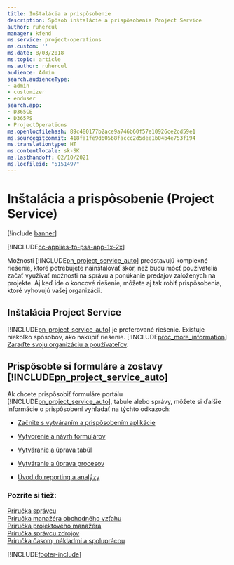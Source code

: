 ```yaml
---
title: Inštalácia a prispôsobenie
description: Spôsob inštalácie a prispôsobenia Project Service
author: ruhercul
manager: kfend
ms.service: project-operations
ms.custom: ''
ms.date: 8/03/2018
ms.topic: article
ms.author: ruhercul
audience: Admin
search.audienceType:
- admin
- customizer
- enduser
search.app:
- D365CE
- D365PS
- ProjectOperations
ms.openlocfilehash: 89c480177b2ace9a746b60f57e10926ce2cd59e1
ms.sourcegitcommit: 418fa1fe9d605b8faccc2d5dee1b04b4e753f194
ms.translationtype: HT
ms.contentlocale: sk-SK
ms.lasthandoff: 02/10/2021
ms.locfileid: "5151497"
---
```

# <a name="install-and-customize-project-service"></a>Inštalácia a prispôsobenie (Project Service)

[!include [banner](../includes/psa-now-project-operations.md)]

[!INCLUDE[cc-applies-to-psa-app-1x-2x](../includes/cc-applies-to-psa-app-1x-2x.md)]

Možnosti [!INCLUDE[pn_project_service_auto](../includes/pn-project-service-auto.md)] predstavujú komplexné riešenie, ktoré potrebujete nainštalovať skôr, než budú môcť používatelia začať využívať možnosti na správu a ponúkanie predajov založených na projekte. Aj keď ide o koncové riešenie, môžete aj tak robiť prispôsobenia, ktoré vyhovujú vašej organizácii.  
<!-- TODO: I expect to find the information on how to get and install this here. Please find that and add it here. Same for Project Service.--> 
  
## <a name="install-project-service"></a>Inštalácia Project Service  
 [!INCLUDE[pn_project_service_auto](../includes/pn-project-service-auto.md)] je preferované riešenie. Existuje niekoľko spôsobov, ako nakúpiť riešenie. [!INCLUDE[proc_more_information](../includes/proc-more-information.md)] [Zaraďte svoju organizáciu a používateľov](https://docs.microsoft.com/dynamics365/customerengagement/on-premises/admin/onboard-your-organization-and-users-to-dynamics-365-online).  
  
## <a name="customize-pn_project_service_auto-forms-and-reports"></a>Prispôsobte si formuláre a zostavy [!INCLUDE[pn_project_service_auto](../includes/pn-project-service-auto.md)]  
 Ak chcete prispôsobiť formuláre portálu [!INCLUDE[pn_project_service_auto](../includes/pn-project-service-auto.md)], tabule alebo správy, môžete si ďalšie informácie o prispôsobení vyhľadať na týchto odkazoch:  
  
- [Začnite s vytváraním a prispôsobením aplikácie](https://docs.microsoft.com/dynamics365/customerengagement/on-premises/customize/getting-started-customization)  
  
- [Vytvorenie a návrh formulárov](https://docs.microsoft.com/dynamics365/customerengagement/on-premises/customize/create-design-forms)  
  
- [Vytváranie a úprava tabúľ](https://docs.microsoft.com/dynamics365/customerengagement/on-premises/customize/create-edit-dashboards)  
  
- [Vytváranie a úprava procesov](https://docs.microsoft.com/dynamics365/customerengagement/on-premises/customize/guide-staff-through-common-tasks-processes)  
  
- [Úvod do reporting a analýzy](https://docs.microsoft.com/dynamics365/customerengagement/on-premises/analytics/reporting-analytics-with-dynamics-365)  
  
### <a name="see-also"></a>Pozrite si tiež:  
 [Príručka správcu](../psa/admin-guide.md)   
 [Príručka manažéra obchodného vzťahu](../psa/account-manager-guide.md)   
 [Príručka projektového manažéra](../psa/project-manager-guide.md)   
 [Príručka správcu zdrojov](../psa/resource-manager-guide.md)   
 [Príručka časom, nákladmi a spoluprácou](../psa/time-expense-collaboration-guide.md)


[!INCLUDE[footer-include](../includes/footer-banner.md)]